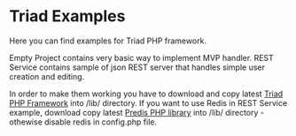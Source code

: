 Triad Examples
========

Here you can find examples for Triad PHP framework.

Empty Project contains very basic way to implement MVP handler.
REST Service contains sample of json REST server that handles simple user creation and editing.

In order to make them working you have to download and copy latest [Triad PHP Framework](https://github.com/triadphp/triad) into /lib/ directory. 
If you want to use Redis in REST Service example, download copy latest [Predis PHP library](https://github.com/nrk/predis) into /lib/ directory - othewise disable redis in config.php file.
